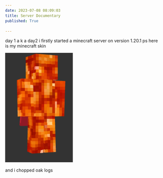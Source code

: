 ```yaml
---
date: 2023-07-08 08:09:03
title: Server Documentary
published: True

---
```


day 1 a k a day2 i firstly started a minecraft server on version 1.20.1 ps here is my minecraft skin   

![Alt text](/idk.PNG)


and i chopped oak logs 

